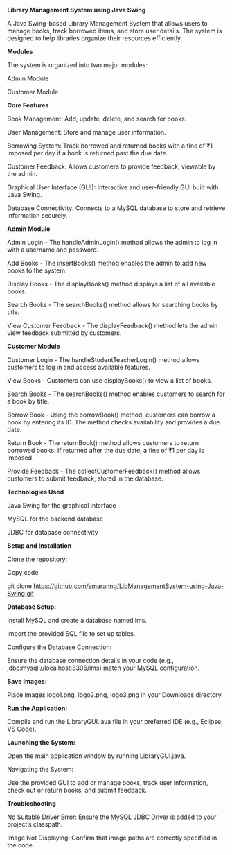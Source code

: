 

**Library Management System using Java Swing**


A Java Swing-based Library Management System that allows users to manage books, track borrowed items, and store user details. The system is designed to help libraries organize their resources efficiently.



**Modules**


The system is organized into two major modules:

Admin Module


Customer Module


**Core Features**


Book Management: Add, update, delete, and search for books.


User Management: Store and manage user information.


Borrowing System: Track borrowed and returned books with a fine of ₹1 imposed per day if a book is returned past the due date.


Customer Feedback: Allows customers to provide feedback, viewable by the admin.


Graphical User Interface (GUI): Interactive and user-friendly GUI built with Java Swing.


Database Connectivity: Connects to a MySQL database to store and retrieve information securely.


**Admin Module**


Admin Login - The handleAdminLogin() method allows the admin to log in with a username and password.


Add Books - The insertBooks() method enables the admin to add new books to the system.


Display Books - The displayBooks() method displays a list of all available books.


Search Books - The searchBooks() method allows for searching books by title.


View Customer Feedback - The displayFeedback() method lets the admin view feedback submitted by customers.


**Customer Module**


Customer Login - The handleStudentTeacherLogin() method allows customers to log in and access available features.


View Books - Customers can use displayBooks() to view a list of books.


Search Books - The searchBooks() method enables customers to search for a book by title.


Borrow Book - Using the borrowBook() method, customers can borrow a book by entering its ID. The method checks availability and provides a due date.


Return Book - The returnBook() method allows customers to return borrowed books. If returned after the due date, a fine of ₹1 per day is imposed.


Provide Feedback - The collectCustomerFeedback() method allows customers to submit feedback, stored in the database.


**Technologies Used**


Java Swing for the graphical interface


MySQL for the backend database


JDBC for database connectivity


**Setup and Installation**


Clone the repository:

Copy code


git clone https://github.com/smaranng/LibManagementSystem-using-Java-Swing.git


**Database Setup:**

Install MySQL and create a database named lms.


Import the provided SQL file to set up tables.


Configure the Database Connection:

Ensure the database connection details in your code (e.g., jdbc:mysql://localhost:3306/lms) match your MySQL configuration.


**Save Images:**

Place images logo1.png, logo2.png, logo3.png in your Downloads directory.


**Run the Application:**

Compile and run the LibraryGUI.java file in your preferred IDE (e.g., Eclipse, VS Code).


**Launching the System:**


Open the main application window by running LibraryGUI.java.


Navigating the System:


Use the provided GUI to add or manage books, track user information, check out or return books, and submit feedback.


**Troubleshooting**


No Suitable Driver Error: Ensure the MySQL JDBC Driver is added to your project’s classpath.


Image Not Displaying: Confirm that image paths are correctly specified in the code.
